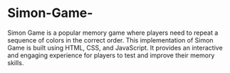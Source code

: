 # Simon-Game-
Simon Game is a popular memory game where players need to repeat a sequence of colors in the correct order. This implementation of Simon Game is built using HTML, CSS, and JavaScript. It provides an interactive and engaging experience for players to test and improve their memory skills.

